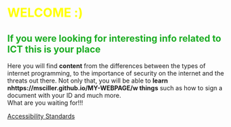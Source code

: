 <html>
  <head>
        <meta charset="utf 8">
        <title>Index</title>
    <style> 
        h1{color: yellow;}
        h2{color: rgb(28,173,35);}       
    </style>
  </head>
  <body>
    <h1>WELCOME :)</h1>
    <h2>If you were looking for interesting info related to ICT this is your place</h2>
    <p>Here you will find <strong>content</strong> from the differences between the types of internet programming, to the importance of security on the internet and the threats        out there. Not only that, you will be able to <strong>learn nhttps://msciller.github.io/MY-WEBPAGE/w things</strong> such as how to sign a document with your ID and much more.<br>What are you waiting for!!!</p>
    <a href="https://msciller.github.io/MY-WEBPAGE/accessibility-standards.md">Accessibility Standards</a>
  </body>
  
</html>  
